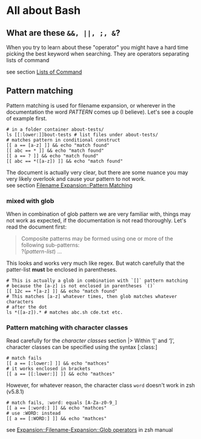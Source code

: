 # All about Bash

## What are these `&&, ||, ;, &`?

When you try to learn about these "operator" you might have a hard time picking the best keyword when searching. They are operators separating lists of command

see section [Lists of Command](https://www.gnu.org/software/bash/manual/html_node/Lists.html)

## Pattern matching

Pattern matching is used for filename expansion, or wherever in the documentation the word _PATTERN_ comes up (I believe). Let's see a couple of example first.

```shell
# in a folder container about-tests/
ls [[:lower:]]bout-tests # list files under about-tests/
# matches pattern in conditional construct
[[ a == [a-z] ]] && echo "match found"
[[ abc == * ]] && echo "match found"
[[ a == ? ]] && echo "match found"
[[ abc == *([a-z]) ]] && echo "match found"
```

The document is actually very clear, but there are some nuance you may very likely overlook and cause your pattern to not work.  
see section [Filename Expansion::Pattern Matching](https://www.gnu.org/software/bash/manual/html_node/Pattern-Matching.html)

### mixed with glob

When in combination of glob pattern we are very familiar with, things may not work as expected, if the documentation is not read thoroughly.
Let's read the document first:

> Composite patterns may be formed using one or more of the following sub-patterns:  
> ?(_pattern-list_) ...

This looks and works very much like regex. But watch carefully that the patter-list **must** be enclosed in parentheses.

```shell
# This is actually a glob in combination with `[]` pattern matching
# because the [a-z] is not enclosed in parentheses `()`
[[ 12c == *[a-z] ]] && echo "match found"
# This matches [a-z] whatever times, then glob matches whatever characters
# after the dot
ls *([a-z]).* # matches abc.sh cde.txt etc.
```

### Pattern matching with character classes

Read carefully for the _character classes_ section
|> Within ‘[’ and ‘]’, character classes can be specified using the syntax [:class:]

```shell
# match fails
[[ a == [:lower:] ]] && echo "mathces"
# it works enclosed in brackets
[[ a == [[:lower:]] ]] && echo "mathces"
```

However, for whatever reason, the character class `word` doesn't work in zsh (v5.8.1)

```shell
# match fails, :word: equals [A-Za-z0-9_]
[[ a == [:word:] ]] && echo "mathces"
# use :WORD: instead
[[ a == [:WORD:] ]] && echo "mathces"
```

see [Expansion::Filename-Expansion::Glob operators](https://zsh.sourceforge.io/Doc/Release/Expansion.html#Filename-Expansion) in zsh manual
